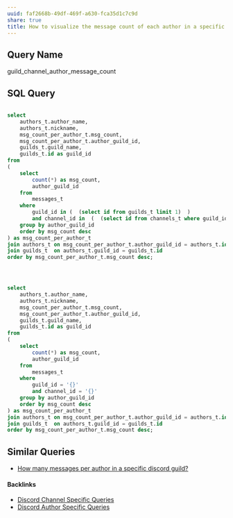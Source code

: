 ```yaml
---
uuid: faf2668b-49df-469f-a630-fca35d1c7c9d
share: true
title: How to visualize the message count of each author in a specific channel?
---
```

## Query Name

guild_channel_author_message_count

## SQL Query

``` SQL

select
	authors_t.author_name,
	authors_t.nickname,
	msg_count_per_author_t.msg_count,
	msg_count_per_author_t.author_guild_id,
	guilds_t.guild_name,
	guilds_t.id as guild_id
from
(
	select
		count(*) as msg_count,
		author_guild_id
	from
		messages_t
	where 
		guild_id in (  (select id from guilds_t limit 1)  )
		and channel_id in  (  (select id from channels_t where guild_id = (select id from guilds_t limit 1) limit 1)  )
	group by author_guild_id
	order by msg_count desc
) as msg_count_per_author_t
join authors_t on msg_count_per_author_t.author_guild_id = authors_t.id
join guilds_t  on authors_t.guild_id = guilds_t.id
order by msg_count_per_author_t.msg_count desc;




select
	authors_t.author_name,
	authors_t.nickname,
	msg_count_per_author_t.msg_count,
	msg_count_per_author_t.author_guild_id,
	guilds_t.guild_name,
	guilds_t.id as guild_id
from
(
	select
		count(*) as msg_count,
		author_guild_id
	from
		messages_t
	where 
		guild_id = '{}'
		and channel_id = '{}'
	group by author_guild_id
	order by msg_count desc
) as msg_count_per_author_t
join authors_t on msg_count_per_author_t.author_guild_id = authors_t.id
join guilds_t  on authors_t.guild_id = guilds_t.id
order by msg_count_per_author_t.msg_count desc;

```

## Similar Queries

* [How many messages per author in a specific discord guild?](/d473e743-c32d-45f7-bfe8-9836eeff97f4)

#### Backlinks

* [Discord Channel Specific Queries](/eb155f2b-ae94-4602-a9a8-1aa1a40f4b1b)
* [Discord Author Specific Queries](/f6c57d06-6240-41fc-9174-7a6b18362030)